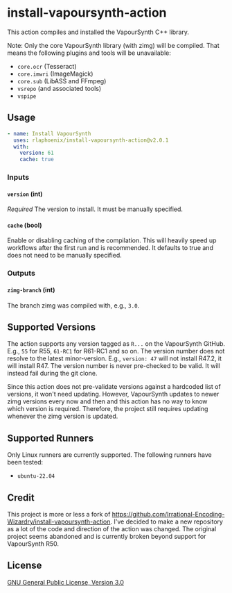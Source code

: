 # install-vapoursynth-action

This action compiles and installed the VapourSynth C++ library.

Note: Only the core VapourSynth library (with zimg) will be compiled. That means the
following plugins and tools will be unavailable:

- `core.ocr` (Tesseract)
- `core.imwri` (ImageMagick)
- `core.sub` (LibASS and FFmpeg)
- `vsrepo` (and associated tools)
- `vspipe`

## Usage

```yaml
- name: Install VapourSynth
  uses: rlaphoenix/install-vapoursynth-action@v2.0.1
  with:
    version: 61
    cache: true
```

### Inputs

#### `version` (int)

*Required* The version to install. It must be manually specified.

#### `cache` (bool)

Enable or disabling caching of the compilation. This will heavily speed up workflows
after the first run and is recommended. It defaults to true and does not need to be
manually specified.

### Outputs

#### `zimg-branch` (int)

The branch zimg was compiled with, e.g., `3.0`.

## Supported Versions

The action supports any version tagged as `R...` on the VapourSynth GitHub. E.g., `55`
for R55, `61-RC1` for R61-RC1 and so on. The version number does not resolve to the
latest minor-version. E.g., `version: 47` will not install R47.2, it will install R47.
The version number is never pre-checked to be valid. It will instead fail during the
git clone.

Since this action does not pre-validate versions against a hardcoded list of versions,
it won't need updating. However, VapourSynth updates to newer zimg versions every now
and then and this action has no way to know which version is required. Therefore, the
project still requires updating whenever the zimg version is updated.

## Supported Runners

Only Linux runners are currently supported. The following runners have been tested:

- `ubuntu-22.04`

## Credit

This project is more or less a fork of <https://github.com/Irrational-Encoding-Wizardry/install-vapoursynth-action>.
I've decided to make a new repository as a lot of the code and direction of the action was changed. The original
project seems abandoned and is currently broken beyond support for VapourSynth R50.

## License

[GNU General Public License, Version 3.0](LICENSE)
